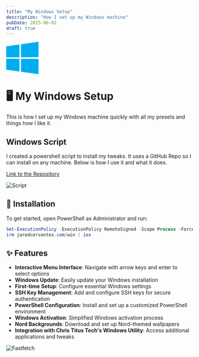 ```yaml
---
title: "My Windows Setup"
description: "How I set up my Windows machine"
pubDate: 2025-06-02
draft: true
---
```


<svg viewBox="0 0 88 88" xmlns="http://www.w3.org/2000/svg" height="88" width="88"><path d="m0 12.402 35.687-4.86.016 34.423-35.67.203zm35.67 33.529.028 34.453L.028 75.48.026 45.7zm4.326-39.025L87.314 0v41.527l-47.318.376zm47.329 39.349-.011 41.34-47.318-6.678-.066-34.739z" fill="#00adef"/></svg>

# 🖥️ My Windows Setup

This is how I set up my Windows machine quickly with all my presets and things how I like it.

## Windows Script

I created a powershell script to install my tweaks. It uses a GitHub Repo so I can install on any machine. Below is how I use it and what it does.

[Link to the Repository](https://github.com/Jaredy899/win)

![Script](https://22yjaf7c2x.ufs.sh/f/avP9Ws4j0vyM2UgDNEFDGIUbz3if4SyhWKOtNALdrJ0H1mve)

## 🚀 Installation

To get started, open PowerShell as Administrator and run:

```powershell
Set-ExecutionPolicy -ExecutionPolicy RemoteSigned -Scope Process -Force
irm jaredcervantes.com/win | iex
```

## ✨ Features

- **Interactive Menu Interface**: Navigate with arrow keys and enter to select options
- **Windows Update**: Easily update your Windows installation
- **First-time Setup**: Configure essential Windows settings
- **SSH Key Management**: Add and configure SSH keys for secure authentication
- **PowerShell Configuration**: Install and set up a customized PowerShell environment
- **Windows Activation**: Simplified Windows activation process
- **Nord Backgrounds**: Download and set up Nord-themed wallpapers
- **Integration with Chris Titus Tech's Windows Utility**: Access additional applications and tweaks

![Fastfetch](https://22yjaf7c2x.ufs.sh/f/avP9Ws4j0vyMusF0x0jtaQNJsOe8XgkpZnm9hByqMwbcRW76)
